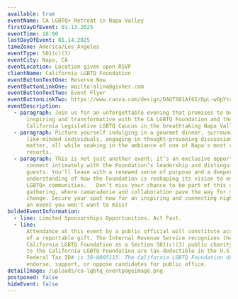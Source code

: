 ```yaml
---
available: true
eventName: CA LGBTQ+ Retreat in Napa Valley
firstDayOfEvent: 01.13.2025
eventTime: 18:00
lastDayOfEvent: 01.14.2025
timeZone: America/Los_Angeles
eventType: 501(c)(3)
eventCity: Napa, CA
eventLocation: Location given upon RSVP
clientName: California LGBTQ Foundation
eventButtonTextOne: Reserve Now
eventButtonLinkOne: mailto:alina@givher.com
eventButtonTextTwo: Event Flyer
eventButtonLinkTwo: https://www.canva.com/design/DAGTS01Af6I/DpL-wOpYtcyaHeEohLZNmA/view?utm_content=DAGTS01Af6I&utm_campaign=designshare&utm_medium=link&utm_source=editor
eventDescription:
  - paragraph: Join us for an unforgettable evening that promises to be both
      inspiring and transformative with the CA LGBTQ Foundation and the renowned
      California Legislative LGBTQ Caucus in the breathtaking Napa Valley!
  - paragraph: Picture yourself indulging in a gourmet dinner, surrounded by
      like-minded individuals, engaging in thought-provoking discussions that
      matter, all while soaking in the ambiance of one of Napa's most coveted
      resorts.
  - paragraph: This is not just another event; it’s an exclusive opportunity to
      connect intimately with the Foundation’s leadership and distinguished
      guests. You'll leave with a renewed sense of purpose and a deeper
      understanding of how the Foundation is reshaping its vision to empower
      LGBTQ+ communities.   Don’t miss your chance to be part of this special
      gathering, where camaraderie and collaboration pave the way for meaningful
      change. Secure your spot now for an inspiring and connecting night—this is
      an event you won't want to miss!
boldedEventInformation:
  - line: Limited Sponsorships Opportunities. Act Fast.
  - line:
      Attendance at this event by a public official will constitute acceptance
      of a reportable gift. The Internal Revenue Service recognizes the
      California LGBTQ Foundation as a Section 501(c)(3) public charity. Gifts
      to the California LGBTQ Foundation are tax-deductible in the U.S.A. The
      Federal Tax ID# is 38-0805115. The California LGBTQ Foundation does not
      endorse, support, or oppose candidates for public office.
detailImage: /uploads/ca-lgbtq_eventpageimage.png
postponed: false
hideEvent: false
---
```

